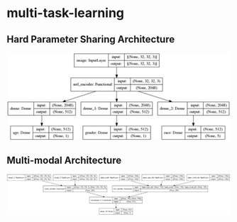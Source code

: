 # multi-task-learning

## Hard Parameter Sharing Architecture
![](images/hard_params_shared_model.png)

## Multi-modal Architecture
![](images/multi-modal.png)